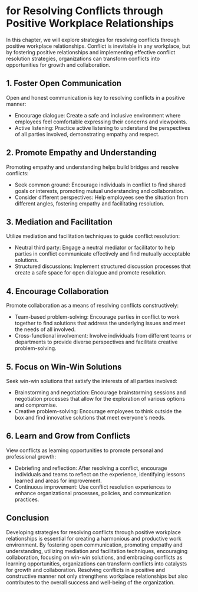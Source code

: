 for Resolving Conflicts through Positive Workplace Relationships
=================================================================================================

In this chapter, we will explore strategies for resolving conflicts through positive workplace relationships. Conflict is inevitable in any workplace, but by fostering positive relationships and implementing effective conflict resolution strategies, organizations can transform conflicts into opportunities for growth and collaboration.

**1. Foster Open Communication**
--------------------------------

Open and honest communication is key to resolving conflicts in a positive manner:

* Encourage dialogue: Create a safe and inclusive environment where employees feel comfortable expressing their concerns and viewpoints.
* Active listening: Practice active listening to understand the perspectives of all parties involved, demonstrating empathy and respect.

**2. Promote Empathy and Understanding**
----------------------------------------

Promoting empathy and understanding helps build bridges and resolve conflicts:

* Seek common ground: Encourage individuals in conflict to find shared goals or interests, promoting mutual understanding and collaboration.
* Consider different perspectives: Help employees see the situation from different angles, fostering empathy and facilitating resolution.

**3. Mediation and Facilitation**
---------------------------------

Utilize mediation and facilitation techniques to guide conflict resolution:

* Neutral third party: Engage a neutral mediator or facilitator to help parties in conflict communicate effectively and find mutually acceptable solutions.
* Structured discussions: Implement structured discussion processes that create a safe space for open dialogue and promote resolution.

**4. Encourage Collaboration**
------------------------------

Promote collaboration as a means of resolving conflicts constructively:

* Team-based problem-solving: Encourage parties in conflict to work together to find solutions that address the underlying issues and meet the needs of all involved.
* Cross-functional involvement: Involve individuals from different teams or departments to provide diverse perspectives and facilitate creative problem-solving.

**5. Focus on Win-Win Solutions**
---------------------------------

Seek win-win solutions that satisfy the interests of all parties involved:

* Brainstorming and negotiation: Encourage brainstorming sessions and negotiation processes that allow for the exploration of various options and compromise.
* Creative problem-solving: Encourage employees to think outside the box and find innovative solutions that meet everyone's needs.

**6. Learn and Grow from Conflicts**
------------------------------------

View conflicts as learning opportunities to promote personal and professional growth:

* Debriefing and reflection: After resolving a conflict, encourage individuals and teams to reflect on the experience, identifying lessons learned and areas for improvement.
* Continuous improvement: Use conflict resolution experiences to enhance organizational processes, policies, and communication practices.

**Conclusion**
--------------

Developing strategies for resolving conflicts through positive workplace relationships is essential for creating a harmonious and productive work environment. By fostering open communication, promoting empathy and understanding, utilizing mediation and facilitation techniques, encouraging collaboration, focusing on win-win solutions, and embracing conflicts as learning opportunities, organizations can transform conflicts into catalysts for growth and collaboration. Resolving conflicts in a positive and constructive manner not only strengthens workplace relationships but also contributes to the overall success and well-being of the organization.

